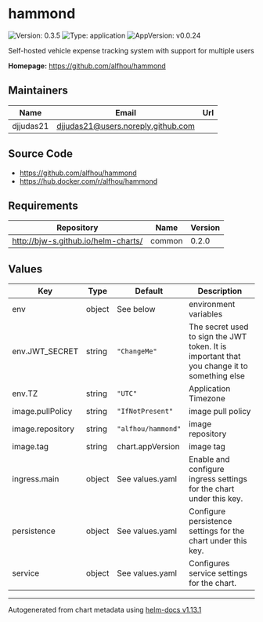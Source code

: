 # hammond

![Version: 0.3.5](https://img.shields.io/badge/Version-0.3.5-informational?style=flat-square) ![Type: application](https://img.shields.io/badge/Type-application-informational?style=flat-square) ![AppVersion: v0.0.24](https://img.shields.io/badge/AppVersion-v0.0.24-informational?style=flat-square)

Self-hosted vehicle expense tracking system with support for multiple users

**Homepage:** <https://github.com/alfhou/hammond>

## Maintainers

| Name | Email | Url |
| ---- | ------ | --- |
| djjudas21 | <djjudas21@users.noreply.github.com> |  |

## Source Code

* <https://github.com/alfhou/hammond>
* <https://hub.docker.com/r/alfhou/hammond>

## Requirements

| Repository | Name | Version |
|------------|------|---------|
| http://bjw-s.github.io/helm-charts/ | common | 0.2.0 |

## Values

| Key | Type | Default | Description |
|-----|------|---------|-------------|
| env | object | See below | environment variables |
| env.JWT_SECRET | string | `"ChangeMe"` | The secret used to sign the JWT token. It is important that you change it to something else |
| env.TZ | string | `"UTC"` | Application Timezone |
| image.pullPolicy | string | `"IfNotPresent"` | image pull policy |
| image.repository | string | `"alfhou/hammond"` | image repository |
| image.tag | string | chart.appVersion | image tag |
| ingress.main | object | See values.yaml | Enable and configure ingress settings for the chart under this key. |
| persistence | object | See values.yaml | Configure persistence settings for the chart under this key. |
| service | object | See values.yaml | Configures service settings for the chart. |

----------------------------------------------
Autogenerated from chart metadata using [helm-docs v1.13.1](https://github.com/norwoodj/helm-docs/releases/v1.13.1)
